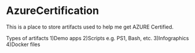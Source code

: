 # AzureCertification

This is a place to store artifacts used to help me get AZURE Certified.


Types of artifacts
1)Demo apps
2)Scripts e.g. PS1, Bash, etc.
3)Infographics
4)Docker files



